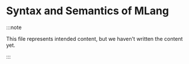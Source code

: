 # Syntax and Semantics of MLang

:::note

This file represents intended content, but we haven't written the content yet.

:::
